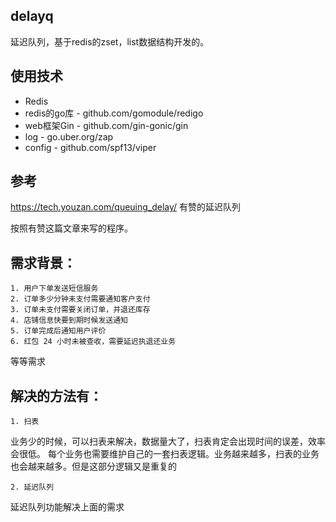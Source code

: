 ## delayq
延迟队列，基于redis的zset，list数据结构开发的。

## 使用技术
- Redis
- redis的go库 - github.com/gomodule/redigo
- web框架Gin - github.com/gin-gonic/gin
- log - go.uber.org/zap
- config - github.com/spf13/viper

## 参考
https://tech.youzan.com/queuing_delay/  有赞的延迟队列

按照有赞这篇文章来写的程序。

## 需求背景：

	1. 用户下单发送短信服务
	2. 订单多少分钟未支付需要通知客户支付
	3. 订单未支付需要关闭订单，并退还库存
	4. 店铺信息快要到期时候发送通知
	5. 订单完成后通知用户评价
	6. 红包 24 小时未被查收，需要延迟执退还业务

等等需求

## 解决的方法有：

	1. 扫表
业务少的时候，可以扫表来解决，数据量大了，扫表肯定会出现时间的误差，效率会很低。
每个业务也需要维护自己的一套扫表逻辑。业务越来越多，扫表的业务也会越来越多。但是这部分逻辑又是重复的

	2. 延迟队列
延迟队列功能解决上面的需求


